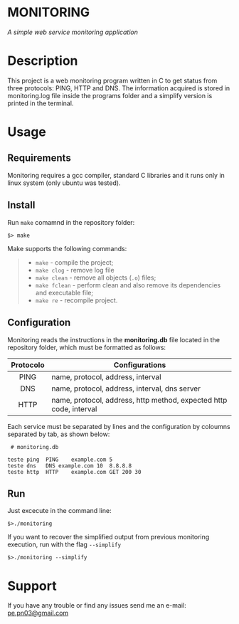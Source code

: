 # MONITORING
*A simple web service monitoring application*
# Description
This project is a web monitoring program written in C to get status from three protocols: PING, HTTP and DNS. The information acquired is stored in monitoring.log file inside the programs folder and a simplify version is printed in the terminal.

# Usage
## Requirements


Monitoring requires a gcc compiler, standard C libraries and it runs only in linux system (only ubuntu was tested).

## Install

Run `make` comamnd in the repository folder:

	$> make

Make supports the following commands:

> - `make` - compile the project;
> - `make clog` - remove log file
> - `make clean` - remove all objects (`.o`) files;
> - `make fclean` - perform clean and also remove its dependencies and executable file;
> - `make re` - recompile project.

## Configuration

Monitoring reads the instructions in the **monitoring.db** file located in the repository folder, which must be formatted as follows:

| Protocolo  |  Configurations |
| :-----: | --------- |
| PING | name, protocol, address, interval |
| DNS | name, protocol, address, interval, dns server |
| HTTP | name, protocol, address, http method, expected http code, interval | 

Each service must be separated by lines and the configuration by coloumns separated by tab, as shown below:

```
 # monitoring.db

teste ping	PING	example.com	5
teste dns	DNS	example.com	10	8.8.8.8
teste http	HTTP	example.com	GET	200	30
```

## Run

Just excecute in the command line:

	$>./monitoring

If you want to recover the simplified output from previous monitoring execution, run with the flag `--simplify`

	$>./monitoring --simplify


# Support

If you have any trouble or find any issues send me an e-mail: pe.pn03@gmail.com

